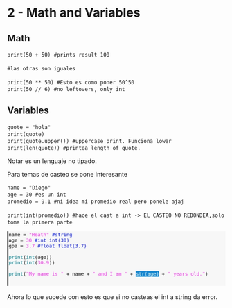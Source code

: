 # 2 - Math and Variables

## Math

```text
print(50 + 50) #prints result 100

#las otras son iguales

print(50 ** 50) #Esto es como poner 50^50
print(50 // 6) #no leftovers, only int
```

## Variables

```text
quote = "hola"
print(quote)
print(quote.upper()) #uppercase print. Funciona lower
print(len(quote)) #printea length of quote.
```

Notar es un lenguaje no tipado.

Para temas de casteo se pone interesante

```text
name = "Diego"
age = 30 #es un int
promedio = 9.1 #ni idea mi promedio real pero ponele ajaj

print(int(promedio)) #hace el cast a int -> EL CASTEO NO REDONDEA,solo toma la primera parte
```

![](../../.gitbook/assets/imagen%20%28116%29.png)

Ahora lo que sucede con esto es que si no casteas el int a string da error.



